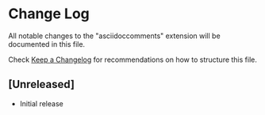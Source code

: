 # Change Log

All notable changes to the "asciidoccomments" extension will be documented in this file.

Check [Keep a Changelog](http://keepachangelog.com/) for recommendations on how to structure this file.

## [Unreleased]

- Initial release